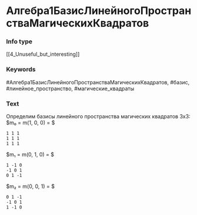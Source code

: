 # Алгебра1БазисЛинейногоПространстваМагическихКвадратов
### Info type
[[4_Unuseful_but_interesting]]
### Keywords
#Алгебра1БазисЛинейногоПространстваМагическихКвадратов, #базис, #линейное_пространство, #магические_квадраты
### Text
Определим базисы линейного пространства магических квадратов 3x3:
$m₀ = m(1, 0, 0) = $
```
1 1 1
1 1 1
1 1 1
```

$m₁ = m(0, 1, 0) = $
```
1 -1 0
-1 0 1
0 1 -1
```

$m₂ = m(0, 0, 1) = $
```
0 1 -1
-1 0 1
1 -1 0
```